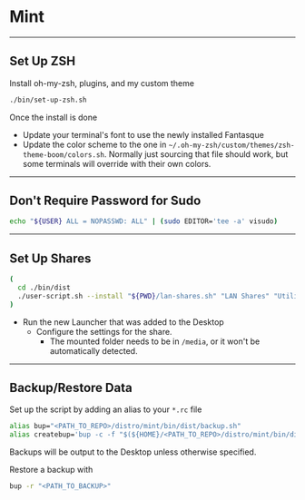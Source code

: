 # Mint
---

## Set Up ZSH

Install oh-my-zsh, plugins, and my custom theme
```sh
./bin/set-up-zsh.sh
```

Once the install is done

- Update your terminal's font to use the newly installed Fantasque
- Update the color scheme to the one in `~/.oh-my-zsh/custom/themes/zsh-theme-boom/colors.sh`. Normally just sourcing that file should work, but some terminals will override with their own colors.

---

## Don't Require Password for Sudo

```sh
echo "${USER} ALL = NOPASSWD: ALL" | (sudo EDITOR='tee -a' visudo)
```

---

## Set Up Shares

```sh
(
  cd ./bin/dist
  ./user-script.sh --install "${PWD}/lan-shares.sh" "LAN Shares" "Utility to mount or unmount network shares" "drive-multidisk" "-gui"
)
```
- Run the new Launcher that was added to the Desktop
  - Configure the settings for the share.
    - The mounted folder needs to be in `/media`, or it won't be automatically detected.

---

## Backup/Restore Data

Set up the script by adding an alias to your `*.rc` file
```sh
alias bup="<PATH_TO_REPO>/distro/mint/bin/dist/backup.sh"
alias createbup='bup -c -f "$(${HOME}/<PATH_TO_REPO>/distro/mint/bin/dist/backup-list.sh)"'
```
Backups will be output to the Desktop unless otherwise specified.

Restore a backup with
```sh
bup -r "<PATH_TO_BACKUP>"
```
